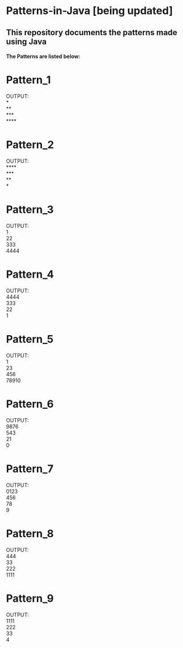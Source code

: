 <h1>Patterns-in-Java [being updated]</h1>
<h2>This repository documents the patterns made using Java</h2>
<h4>The Patterns are listed below:</h4>

# Pattern_1
OUTPUT:              <br>
&#42;                <br>
&#42;&#42;           <br>
&#42;&#42;&#42;      <br>
&#42;&#42;&#42;&#42; <br>

# Pattern_2
OUTPUT:              <br>
&#42;&#42;&#42;&#42; <br>
&#42;&#42;&#42;      <br>
&#42;&#42;           <br>
&#42;                <br>

# Pattern_3
OUTPUT:              <br>
1                    <br>
22                   <br>
333                  <br>
4444                 <br>

# Pattern_4
OUTPUT:              <br>
4444                 <br>
333                  <br>
22                   <br>
1                    <br>

# Pattern_5
OUTPUT:             <br> 
1                   <br>
23                  <br>
456                 <br>
78910               <br>

# Pattern_6
OUTPUT:            <br>
9876               <br>
543                <br>
21                 <br>
0                  <br>

# Pattern_7
OUTPUT:            <br>
0123               <br>
456                <br>
78                 <br>
9                  <br>

# Pattern_8
OUTPUT:            <br>
444                <br>
33                 <br>
222                <br>
1111               <br>

# Pattern_9
OUTPUT:            <br>
1111               <br>
222                <br>
33                 <br>
4                  <br>

